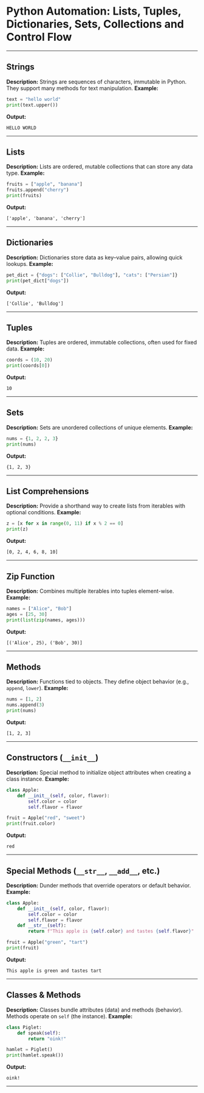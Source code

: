 # Python Automation: Lists, Tuples, Dictionaries, Sets, Collections and Control Flow

---

## **Strings**

**Description:** Strings are sequences of characters, immutable in Python. They support many methods for text manipulation.
**Example:**

```python
text = "hello world"
print(text.upper())
```

**Output:**

```
HELLO WORLD
```

---

## **Lists**

**Description:** Lists are ordered, mutable collections that can store any data type.
**Example:**

```python
fruits = ["apple", "banana"]
fruits.append("cherry")
print(fruits)
```

**Output:**

```
['apple', 'banana', 'cherry']
```

---

## **Dictionaries**

**Description:** Dictionaries store data as key–value pairs, allowing quick lookups.
**Example:**

```python
pet_dict = {"dogs": ["Collie", "Bulldog"], "cats": ["Persian"]}
print(pet_dict["dogs"])
```

**Output:**

```
['Collie', 'Bulldog']
```

---

## **Tuples**

**Description:** Tuples are ordered, immutable collections, often used for fixed data.
**Example:**

```python
coords = (10, 20)
print(coords[0])
```

**Output:**

```
10
```

---

## **Sets**

**Description:** Sets are unordered collections of unique elements.
**Example:**

```python
nums = {1, 2, 2, 3}
print(nums)
```

**Output:**

```
{1, 2, 3}
```

---

## **List Comprehensions**

**Description:** Provide a shorthand way to create lists from iterables with optional conditions.
**Example:**

```python
z = [x for x in range(0, 11) if x % 2 == 0]
print(z)
```

**Output:**

```
[0, 2, 4, 6, 8, 10]
```

---

## **Zip Function**

**Description:** Combines multiple iterables into tuples element-wise.
**Example:**

```python
names = ["Alice", "Bob"]
ages = [25, 30]
print(list(zip(names, ages)))
```

**Output:**

```
[('Alice', 25), ('Bob', 30)]
```

---

## **Methods**

**Description:** Functions tied to objects. They define object behavior (e.g., `append`, `lower`).
**Example:**

```python
nums = [1, 2]
nums.append(3)
print(nums)
```

**Output:**

```
[1, 2, 3]
```

---

## **Constructors (`__init__`)**

**Description:** Special method to initialize object attributes when creating a class instance.
**Example:**

```python
class Apple:
    def __init__(self, color, flavor):
        self.color = color
        self.flavor = flavor

fruit = Apple("red", "sweet")
print(fruit.color)
```

**Output:**

```
red
```

---

## **Special Methods (`__str__`, `__add__`, etc.)**

**Description:** Dunder methods that override operators or default behavior.
**Example:**

```python
class Apple:
    def __init__(self, color, flavor):
        self.color = color
        self.flavor = flavor
    def __str__(self):
        return f"This apple is {self.color} and tastes {self.flavor}"

fruit = Apple("green", "tart")
print(fruit)
```

**Output:**

```
This apple is green and tastes tart
```

---

## **Classes & Methods**

**Description:** Classes bundle attributes (data) and methods (behavior). Methods operate on `self` (the instance).
**Example:**

```python
class Piglet:
    def speak(self):
        return "oink!"

hamlet = Piglet()
print(hamlet.speak())
```

**Output:**

```
oink!
```

---


